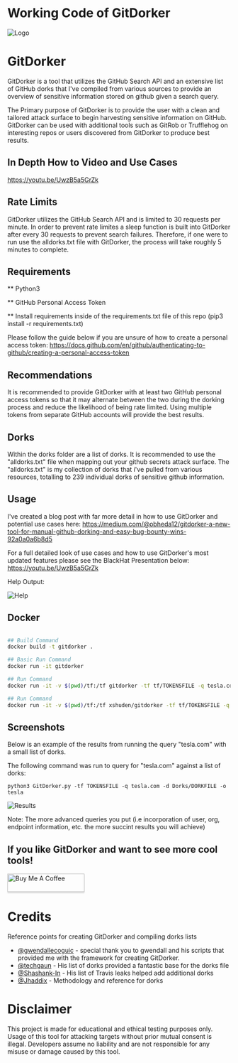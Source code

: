 # Working Code of GitDorker

![Logo](https://github.com/obheda12/GitDorker/blob/master/GitDorker.png)

# GitDorker
GitDorker is a tool that utilizes the GitHub Search API and an extensive list of GitHub dorks that I've compiled from various sources to provide an overview of sensitive information stored on github given a search query. 

The Primary purpose of GitDorker is to provide the user with a clean and tailored attack surface to begin harvesting sensitive information on GitHub. GitDorker can be used with additional tools such as GitRob or Trufflehog on interesting repos or users discovered from GitDorker to produce best results.

## In Depth How to Video and Use Cases
https://youtu.be/UwzB5a5GrZk

## Rate Limits
GitDorker utilizes the GitHub Search API and is limited to 30 requests per minute. In order to prevent rate limites a sleep function is built into GitDorker after every 30 requests to prevent search failures. Therefore, if one were to run use the alldorks.txt file with GitDorker, the process will take roughly 5 minutes to complete. 

## Requirements
** Python3

** GitHub Personal Access Token

** Install requirements inside of the requirements.txt file of this repo (pip3 install -r requirements.txt)

Please follow the guide below if you are unsure of how to create a personal access token:
https://docs.github.com/en/github/authenticating-to-github/creating-a-personal-access-token

## Recommendations
It is recommended to provide GitDorker with at least two GitHub personal access tokens so that it may alternate between the two during the dorking process and reduce the likelihood of being rate limited. Using multiple tokens from separate GitHub accounts will provide the best results.

## Dorks
Within the dorks folder are a list of dorks. It is recommended to use the "alldorks.txt" file when mapping out your github secrets attack surface. The "alldorks.txt" is my collection of dorks that i've pulled from various resources, totalling to 239 individual dorks of sensitive github information.

## Usage
I've created a blog post with far more detail in how to use GitDorker and potential use cases here: https://medium.com/@obheda12/gitdorker-a-new-tool-for-manual-github-dorking-and-easy-bug-bounty-wins-92a0a0a6b8d5 

For a full detailed look of use cases and how to use GitDorker's most updated features please see the BlackHat Presentation below:
https://youtu.be/UwzB5a5GrZk

Help Output:

![Help](https://github.com/obheda12/GitDorker/blob/master/GitDorker%20Help.png)

## Docker

```bash

## Build Command
docker build -t gitdorker .

## Basic Run Command
docker run -it gitdorker

## Run Command
docker run -it -v $(pwd)/tf:/tf gitdorker -tf tf/TOKENSFILE -q tesla.com -d dorks/DORKFILE -o tesla

## Run Command
docker run -it -v $(pwd)/tf:/tf xshuden/gitdorker -tf tf/TOKENSFILE -q tesla.com -d dorks/DORKFILE -o tesla

```

## Screenshots
Below is an example of the results from running the query "tesla.com" with a small list of dorks.

The following command was run to query for "tesla.com" against a list of dorks:

`python3 GitDorker.py -tf TOKENSFILE -q tesla.com -d Dorks/DORKFILE -o tesla`

![Results](https://github.com/obheda12/GitDorker/blob/master/GitDorker%20Usage%20Example%20-%20Tesla.png)

Note: The more advanced queries you put (i.e incorporation of user, org, endpoint information, etc. the more succint results you will achieve)

## If you like GitDorker and want to see more cool tools!
<a href="https://www.buymeacoffee.com/obheda12" target="_blank"><img src="https://www.buymeacoffee.com/assets/img/custom_images/orange_img.png" alt="Buy Me A Coffee" style="height: 41px !important;width: 174px !important;box-shadow: 0px 3px 2px 0px rgba(190, 190, 190, 0.5) !important;-webkit-box-shadow: 0px 3px 2px 0px rgba(190, 190, 190, 0.5) !important;" ></a>

# Credits
Reference points for creating GitDorker and compiling dorks lists

- [@gwendallecoguic](https://github.com/gwen001) - special thank you to gwendall and his scripts that provided me with the framework for creating GitDorker.
- [@techgaun](https://github.com/techgaun) - His list of dorks provided a fantastic base for the dorks file
- [@Shashank-In](https://github.com/Shashank-In) - His list of Travis leaks helped add additional dorks
- [@Jhaddix](https://github.com/jhaddix) - Methodology and reference for dorks

# Disclaimer

This project is made for educational and ethical testing purposes only. Usage of this tool for attacking targets without prior mutual consent is illegal. Developers assume no liability and are not responsible for any misuse or damage caused by this tool.

